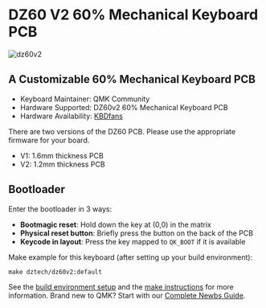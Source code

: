 # DZ60 V2 60% Mechanical Keyboard PCB

![dz60v2](https://i.imgur.com/TZBNGQQ.jpeg)

## A Customizable 60% Mechanical Keyboard PCB

* Keyboard Maintainer: QMK Community
* Hardware Supported: DZ60v2 60% Mechanical Keyboard PCB
* Hardware Availability: [KBDfans](https://kbdfans.com/collections/60/products/dz60-60-pcb)

There are two versions of the DZ60 PCB. Please use the appropriate firmware for your board.

* V1: 1.6mm thickness PCB
* V2: 1.2mm thickness PCB

## Bootloader

Enter the bootloader in 3 ways:

* **Bootmagic reset**: Hold down the key at (0,0) in the matrix
* **Physical reset button**: Briefly press the button on the back of the PCB
* **Keycode in layout**: Press the key mapped to `QK_BOOT` if it is available

Make example for this keyboard (after setting up your build environment):

    make dztech/dz60v2:default

See the [build environment setup](https://docs.qmk.fm/#/getting_started_build_tools) and the [make instructions](https://docs.qmk.fm/#/getting_started_make_guide) for more information. Brand new to QMK? Start with our [Complete Newbs Guide](https://docs.qmk.fm/#/newbs).
